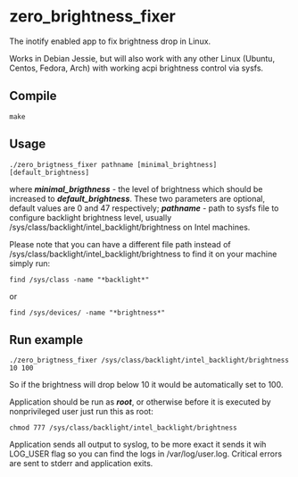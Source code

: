 # zero_brightness_fixer
The inotify enabled app to fix brightness drop in Linux.

Works in Debian Jessie, but will also work with any other Linux (Ubuntu, Centos, Fedora, Arch) with working acpi brightness control via sysfs.

## Compile
```
make
```

## Usage
```
./zero_brigtness_fixer pathname [minimal_brightness] [default_brightness]
```
where ***minimal_brigthness*** - the level of brightness which should be increased to ***default_brightness***. These two parameters are optional, default values are 0 and 47 respectively; ***pathname*** - path to sysfs file to configure backlight brightness level, usually /sys/class/backlight/intel_backlight/brightness on Intel machines.

Please note that you can have a different file path instead of /sys/class/backlight/intel_backlight/brightness to find it on your machine simply run:

```
find /sys/class -name "*backlight*"
```
or
```
find /sys/devices/ -name "*brightness*"
```

## Run example
```
./zero_brigtness_fixer /sys/class/backlight/intel_backlight/brightness 10 100
```
So if the brightness will drop below 10 it would be automatically set to 100.

Application should be run as ***root***, or otherwise before it is executed by nonprivileged user just run this as root:
```
chmod 777 /sys/class/backlight/intel_backlight/brightness
```

Application sends all output to syslog, to be more exact it sends it wih LOG_USER flag so you can find the logs in /var/log/user.log. Critical errors are sent to stderr and application exits.
  

